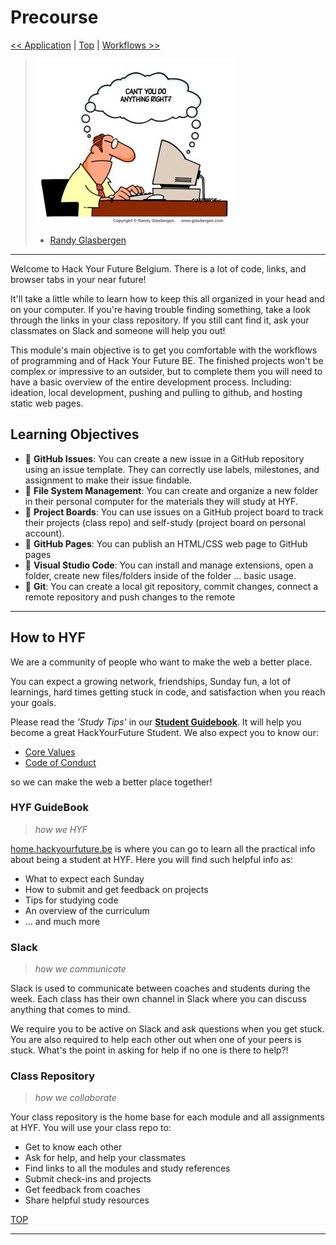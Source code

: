 # Precourse

[<< Application](../application/README.md) | [Top](../README.md) | [Workflows >>](../workflows/README.md)

> ![miscommunication](./cant-you-do-anything-right.jpeg)
>
> - [Randy Glasbergen](https://www.glasbergen.com/)

---

Welcome to Hack Your Future Belgium. There is a lot of code, links, and browser tabs in your near future!

It'll take a little while to learn how to keep this all organized in your head and on your computer. If you're having trouble finding something, take a look through the links in your class repository. If you still cant find it, ask your classmates on Slack and someone will help you out!

This module's main objective is to get you comfortable with the workflows of programming and of Hack Your Future BE. The finished projects won't be complex or impressive to an outsider, but to complete them you will need to have a basic overview of the entire development process. Including: ideation, local development, pushing and pulling to github, and hosting static web pages.

## Learning Objectives

- 🥚 **GitHub Issues**: You can create a new issue in a GitHub repository using an issue template. They can correctly use labels, milestones, and assignment to make their issue findable.
- 🥚 **File System Management**: You can create and organize a new folder in their personal computer for the materials they will study at HYF.
- 🥚 **Project Boards**: You can use issues on a GitHub project board to track their projects (class repo) and self-study (project board on personal account).
- 🥚 **GitHub Pages**: You can publish an HTML/CSS web page to GitHub pages
- 🐣 **Visual Studio Code**: You can install and manage extensions, open a folder, create new files/folders inside of the folder ... basic usage.
- 🐣 **Git**: You can create a local git repository, commit changes, connect a remote repository and push changes to the remote

---

## How to HYF

We are a community of people who want to make the web a better place.

You can expect a growing network, friendships, Sunday fun, a lot of learnings, hard times getting stuck in code, and satisfaction when you reach your goals.

Please read the _'Study Tips'_ in our [**Student Guidebook**](https://home.hackyourfuture.be/students).
It will help you become a great HackYourFuture Student.
We also expect you to know our:

- [Core Values](https://home.hackyourfuture.be/core-values)
- [Code of Conduct](https://home.hackyourfuture.be/code-of-conduct)

so we can make the web a better place together!

### HYF GuideBook

> _how we HYF_

[home.hackyourfuture.be](https://home.hackyourfuture.be) is where you can go to learn all the practical info about being a student at HYF. Here you will find such helpful info as:

- What to expect each Sunday
- How to submit and get feedback on projects
- Tips for studying code
- An overview of the curriculum
- ... and much more

### Slack

> _how we communicate_

Slack is used to communicate between coaches and students during the week. Each class has their own channel in Slack where you can discuss anything that comes to mind.

We require you to be active on Slack and ask questions when you get stuck. You are also required to help each other out when one of your peers is stuck. What's the point in asking for help if no one is there to help?!

### Class Repository

> _how we collaborate_

Your class repository is the home base for each module and all assignments at HYF. You will use your class repo to:

- Get to know each other
- Ask for help, and help your classmates
- Find links to all the modules and study references
- Submit check-ins and projects
- Get feedback from coaches
- Share helpful study resources

[TOP](#precourse)

---

